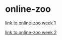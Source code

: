 # online-zoo

[link to online-zoo week 1](https://guliaisaeva.github.io/online-zoo/pages/main/index.html)


[link to online-zoo week 2](https://guliaisaeva.github.io/online-zoo/pages/donate/donate.html)
